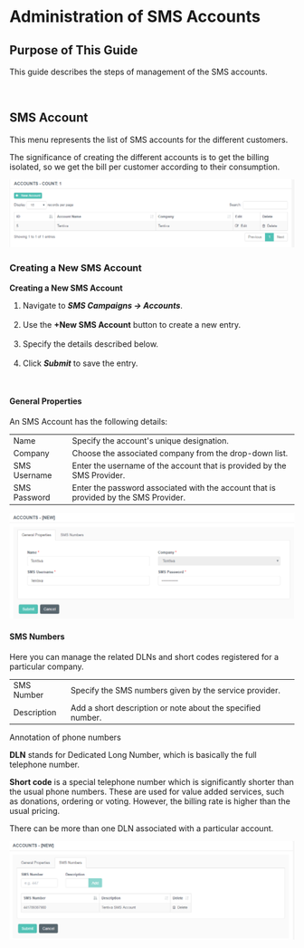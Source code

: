 # Administration of SMS Accounts

## Purpose of This Guide

This guide describes the steps of management of the SMS accounts.

 

## SMS Account

This menu represents the list of SMS accounts for the different
customers.

The significance of creating the different accounts is to get the
billing isolated, so we get the bill per customer according to their
consumption.

![](attachments/12718786/12718789.png)

### Creating a New SMS Account

**Creating a New SMS Account**

1.  Navigate to ***SMS Campaigns → Accounts***.  
     
2.  Use the **+New SMS Account** button to create a new entry.  
     
3.  Specify the details described below.  
     
4.  Click ***Submit*** to save the entry.

 

#### General Properties

An SMS Account has the following details:

|              |                                                                                      |
|--------------|--------------------------------------------------------------------------------------|
| Name         | Specify the account's unique designation.                                            |
| Company      | Choose the associated company from the drop-down list.                               |
| SMS Username | Enter the username of the account that is provided by the SMS Provider.              |
| SMS Password | Enter the password associated with the account that is provided by the SMS Provider. |

![](attachments/12718786/12718787.png)

#### SMS Numbers

Here you can manage the related DLNs and short codes registered for a
particular company.

|             |                                                             |
|-------------|-------------------------------------------------------------|
| SMS Number  | Specify the SMS numbers given by the service provider.      |
| Description | Add a short description or note about the specified number. |

Annotation of phone numbers

**DLN** stands for Dedicated Long Number, which is basically the full
telephone number.

**Short code** is a special telephone number which is significantly
shorter than the usual phone numbers. These are used for value added
services, such as donations, ordering or voting. However, the billing
rate is higher than the usual pricing.

There can be more than one DLN associated with a particular account.

![](attachments/12718786/12718788.png)

